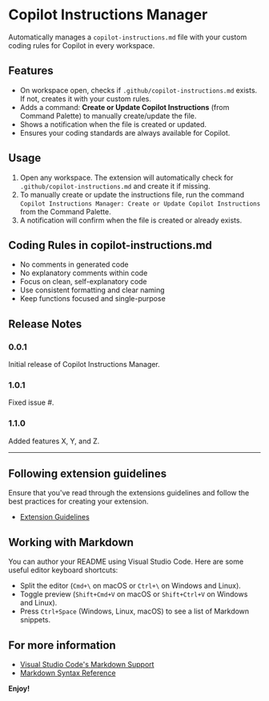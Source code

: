 # Copilot Instructions Manager

Automatically manages a `copilot-instructions.md` file with your custom coding rules for Copilot in every workspace.

## Features

- On workspace open, checks if `.github/copilot-instructions.md` exists. If not, creates it with your custom rules.
- Adds a command: **Create or Update Copilot Instructions** (from Command Palette) to manually create/update the file.
- Shows a notification when the file is created or updated.
- Ensures your coding standards are always available for Copilot.

## Usage

1. Open any workspace. The extension will automatically check for `.github/copilot-instructions.md` and create it if missing.
2. To manually create or update the instructions file, run the command `Copilot Instructions Manager: Create or Update Copilot Instructions` from the Command Palette.
3. A notification will confirm when the file is created or already exists.

## Coding Rules in copilot-instructions.md

- No comments in generated code
- No explanatory comments within code
- Focus on clean, self-explanatory code
- Use consistent formatting and clear naming
- Keep functions focused and single-purpose

## Release Notes

### 0.0.1

Initial release of Copilot Instructions Manager.

### 1.0.1

Fixed issue #.

### 1.1.0

Added features X, Y, and Z.

---

## Following extension guidelines

Ensure that you've read through the extensions guidelines and follow the best practices for creating your extension.

* [Extension Guidelines](https://code.visualstudio.com/api/references/extension-guidelines)

## Working with Markdown

You can author your README using Visual Studio Code. Here are some useful editor keyboard shortcuts:

* Split the editor (`Cmd+\` on macOS or `Ctrl+\` on Windows and Linux).
* Toggle preview (`Shift+Cmd+V` on macOS or `Shift+Ctrl+V` on Windows and Linux).
* Press `Ctrl+Space` (Windows, Linux, macOS) to see a list of Markdown snippets.

## For more information

* [Visual Studio Code's Markdown Support](http://code.visualstudio.com/docs/languages/markdown)
* [Markdown Syntax Reference](https://help.github.com/articles/markdown-basics/)

**Enjoy!**
